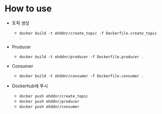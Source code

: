 # How to use

- 토픽 생성
    - `docker build -t ehddnr/create_topic -f Dockerfile.create_topic .`
- Producer
    - `docker build -t ehddnr/producer -f Dockerfile.producer .`
- Consumer
    - `docker build -t ehddnr/consumer -f Dockerfile.consumer .`

- Dockerhub에 푸시
    - `docker push ehddnr/create_topic`
    - `docker push ehddnr/producer`
    - `docker push ehddnr/consumer`